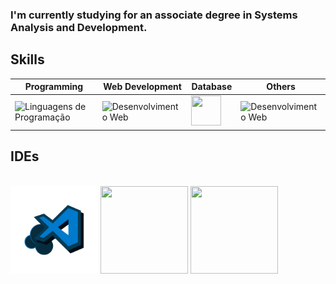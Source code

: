 ### I'm currently studying for an associate degree in Systems Analysis and Development.
## Skills
| Programming | Web Development | Database | Others |
| ------ | ------ | ------ | ------ |
| ![Linguagens de Programação](https://skillicons.dev/icons?i=java,js,typescript,python) | ![Desenvolvimento Web](https://skillicons.dev/icons?i=angular,bootstrap,html,css) |<img width='48px' height='48px' src="https://cdn-icons-png.freepik.com/512/5968/5968409.png"/> | ![Desenvolvimento Web](https://skillicons.dev/icons?i=figma)

## IDEs
<br/>
<div>
<img width='140px' height='140px' src="https://raw.githubusercontent.com/vscode-icons/vscode-icons/master/images/logo@3x.png"/>
<img width='140px' height='140px' src="https://cdn.icon-icons.com/icons2/1381/PNG/512/eclipse_94656.png"/>
<img width='140px' height='140px' src="https://upload.wikimedia.org/wikipedia/commons/thumb/9/9c/IntelliJ_IDEA_Icon.svg/2048px-IntelliJ_IDEA_Icon.svg.png"/>
</div>

